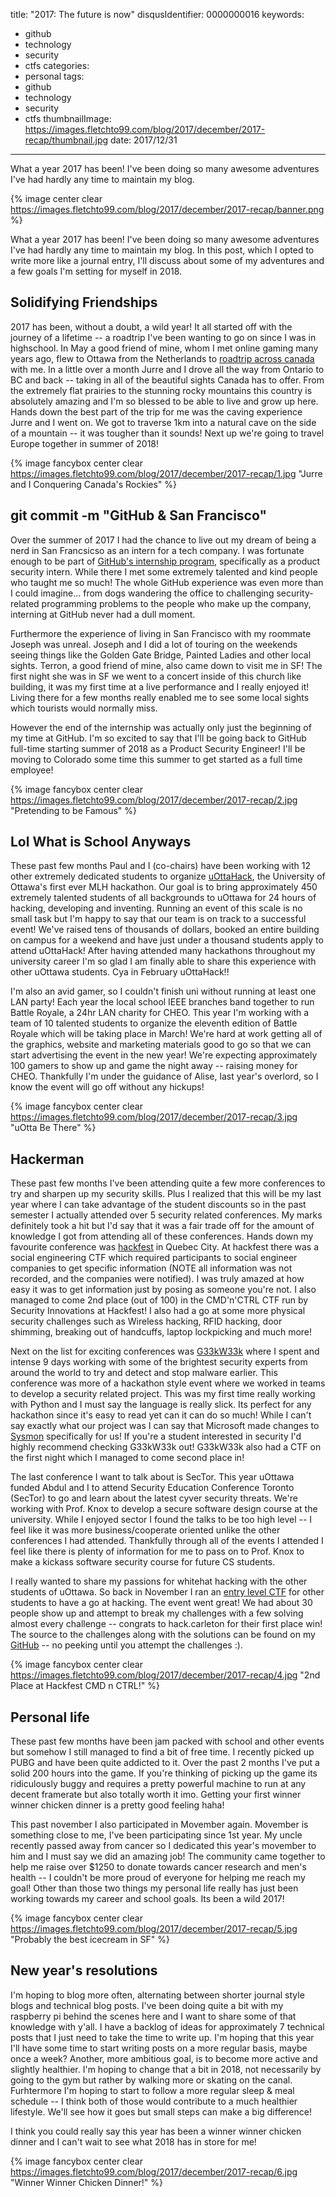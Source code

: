 title: "2017: The future is now"
disqusIdentifier: 0000000016
keywords:
- github
- technology
- security
- ctfs
categories:
- personal
tags:
- github
- technology
- security
- ctfs
thumbnailImage: https://images.fletchto99.com/blog/2017/december/2017-recap/thumbnail.jpg
date: 2017/12/31

---

What a year 2017 has been! I've been doing so many awesome adventures I've had hardly any time to maintain my blog.

<!-- excerpt -->
{% image center clear https://images.fletchto99.com/blog/2017/december/2017-recap/banner.png %}

What a year 2017 has been! I've been doing so many awesome adventures I've had hardly any time to maintain my blog. In this post, which I opted to write more like a journal entry, I'll discuss about some of my adventures and a few goals I'm setting for myself in 2018.

## Solidifying Friendships

2017 has been, without a doubt, a wild year! It all started off with the journey of a lifetime -- a roadtrip I've been wanting to go on since I was in highschool. In May a good friend of mine, whom I met online gaming many years ago, flew to Ottawa from the Netherlands to [roadtrip across canada](https://blog.fletchto99.com/2017/june/canada-roadtrip/) with me. In a little over a month Jurre and I drove all the way from Ontario to BC and back -- taking in all of the beautiful sights Canada has to offer. From the extremely flat prairies to the stunning rocky mountains this country is absolutely amazing and I'm so blessed to be able to live and grow up here. Hands down the best part of the trip for me was the caving experience Jurre and I went on. We got to traverse 1km into a natural cave on the side of a mountain -- it was tougher than it sounds! Next up we're going to travel Europe together in summer of 2018!

{% image fancybox center clear https://images.fletchto99.com/blog/2017/december/2017-recap/1.jpg "Jurre and I Conquering Canada's Rockies" %}

## git commit -m "GitHub & San Francisco"

Over the summer of 2017 I had the chance to live out my dream of being a nerd in San Francsicso as an intern for a tech company. I was fortunate enough to be part of [GitHub's internship program](https://blog.fletchto99.com/2017/july/github/), specifically as a product security intern. While there I met some extremely talented and kind people who taught me so much! The whole GitHub experience was even more than I could imagine... from dogs wandering the office to challenging security-related programming problems to the people who make up the company, interning at GitHub never had a dull moment.

Furthermore the experience of living in San Francisco with my roommate Joseph was unreal. Joseph and I did a lot of touring on the weekends seeing things like the Golden Gate Bridge, Painted Ladies and other local sights. Terron, a good friend of mine, also came down to visit me in SF! The first night she was in SF we went to a concert inside of this church like building, it was my first time at a live performance and I really enjoyed it! Living there for a few months really enabled me to see some local sights which tourists would normally miss.

However the end of the internship was actually only just the beginning of my time at GitHub. I'm so excited to say that I'll be going back to GitHub full-time starting summer of 2018 as a Product Security Engineer! I'll be moving to Colorado some time this summer to get started as a full time employee!

{% image fancybox center clear https://images.fletchto99.com/blog/2017/december/2017-recap/2.jpg "Pretending to be Famous" %}

## Lol What is School Anyways

These past few months Paul and I (co-chairs) have been working with 12 other extremely dedicated students to organize [uOttaHack](https://uottahack.com), the University of Ottawa's first ever MLH hackathon. Our goal is to bring approximately 450 extremely talented students of all backgrounds to uOttawa for 24 hours of hacking, developing and inventing. Running an event of this scale is no small task but I'm happy to say that our team is on track to a successful event! We've raised tens of thousands of dollars, booked an entire building on campus for a weekend and have just under a thousand students apply to attend uOttaHack! After having attended many hackathons throughout my university career I'm so glad I am finally able to share this experience with other uOttawa students. Cya in February uOttaHack!!

I'm also an avid gamer, so I couldn't finish uni without running at least one LAN party! Each year the local school IEEE branches band together to run Battle Royale, a 24hr LAN charity for CHEO. This year I'm working with a team of 10 talented students to organize the eleventh edition of Battle Royale which will be taking place in March! We're hard at work getting all of the graphics, website and marketing materials good to go so that we can start advertising the event in the new year! We're expecting approximately 100 gamers to show up and game the night away -- raising money for CHEO. Thankfully I'm under the guidance of Alise, last year's overlord, so I know the event will go off without any hickups!

{% image fancybox center clear https://images.fletchto99.com/blog/2017/december/2017-recap/3.jpg "uOtta Be There" %}

## Hackerman

These past few months I've been attending quite a few more conferences to try and sharpen up my security skills. Plus I realized that this will be my last year where I can take advantage of the student discounts so in the past semester I actually attended over 5 security related conferences. My marks definitely took a hit but I'd say that it was a fair trade off for the amount of knowledge I got from attending all of these conferences. Hands down my favourite conference was [hackfest](https://hackfest.ca) in Quebec City. At hackfest there was a social engineering CTF which required participants to social engineer companies to get specific information (NOTE all information was not recorded, and the companies were notified). I was truly amazed at how easy it was to get information just by posing as someone you're not. I also managed to come 2nd place (out of 100) in the CMD'n'CTRL CTF run by Security Innovations at Hackfest! I also had a go at some more physical security challenges such as Wireless hacking, RFID hacking, door shimming, breaking out of handcuffs, laptop lockpicking and much more!

Next on the list for exciting conferences was [G33kW33k](https://g33kw33k.ca/en/index.html) where I spent and intense 9 days working with some of the brightest security experts from around the world to try and detect and stop malware earlier. This conference was more of a hackathon style event where we worked in teams to develop a security related project. This was my first time really working with Python and I must say the language is really slick. Its perfect for any hackathon since it's easy to read yet can it can do so much! While I can't say exactly what our project was I can say that Microsoft made changes to [Sysmon](https://blogs.technet.microsoft.com/sysinternals/2017/11/22/sysmon-v6-2-accesschk-6-20-sigcheck-v2-60-whois-v1-20/) specifically for us! If you're a student interested in security I'd highly recommend checking G33kW33k out! G33kW33k also had a CTF on the first night which I managed to come second place in!

The last conference I want to talk about is SecTor. This year uOttawa funded Abdul and I to attend Security Education Conference Toronto (SecTor) to go and learn about the latest cyver security threats. We're working with Prof. Knox to develop a secure software design course at the university. While I enjoyed sector I found the talks to be too high level -- I feel like it was more business/cooperate oriented unlike the other conferences I had attended. Thankfully through all of the events I attended I feel like there is plenty of information for me to pass on to Prof. Knox to make a kickass software security course for future CS students.

I really wanted to share my passions for whitehat hacking with the other students of uOttawa. So back in November I ran an [entry level CTF](https://scoreboard.ctf-game.xyz) for other students to have a go at hacking. The event went great! We had about 30 people show up and attempt to break my challenges with a few solving almost every challenge -- congrats to hack.carleton for their first place win! The source to the challenges along with the solutions can be found on my [GitHub](https://github.com/fletchto99/uOttawa-CySCOTT-Quals-2017) -- no peeking until you attempt the challenges :).

{% image fancybox center clear https://images.fletchto99.com/blog/2017/december/2017-recap/4.jpg "2nd Place at Hackfest CMD n CTRL!" %}

## Personal life

These past few months have been jam packed with school and other events but somehow I still managed to find a bit of free time. I recently picked up PUBG and have been quite addicted to it. Over the past 2 months I've put a solid 200 hours into the game. If you're thinking of picking up the game its ridiculously buggy and requires a pretty powerful machine to run at any decent framerate but also totally worth it imo. Getting your first winner winner chicken dinner is a pretty good feeling haha!

This past november I also participated in Movember again. Movember is something close to me, I've been participating since 1st year. My uncle recently passed away from cancer so I dedicated this year's movember to him and I must say we did an amazing job! The community came together to help me raise over $1250 to donate towards cancer research and men's health -- I couldn't be more proud of everyone for helping me reach my goal! Other than those two things my personal life really has just been working towards my career and school goals. Its been a wild 2017!

 {% image fancybox center clear https://images.fletchto99.com/blog/2017/december/2017-recap/5.jpg "Probably the best icecream in SF" %}

## New year's resolutions

I'm hoping to blog more often, alternating between shorter journal style blogs and technical blog posts. I've been doing quite a bit with my raspberry pi behind the scenes here and I want to share some of that knowledge with y'all. I have a backlog of ideas for approximately 7 technical posts that I just need to take the time to write up. I'm hoping that this year I'll have some time to start writing posts on a more regular basis, maybe once a week? Another, more ambitious goal, is to become more active and slightly healthier. I'm hoping to change that a bit in 2018, not necessarily by going to the gym but rather by walking more or skating on the canal. Furhtermore I'm hoping to start to follow a more regular sleep & meal schedule -- I think both of those would contribute to a much healthier lifestyle. We'll see how it goes but small steps can make a big difference!

I think you could really say this year has been a winner winner chicken dinner and I can't wait to see what 2018 has in store for me!

{% image fancybox center clear https://images.fletchto99.com/blog/2017/december/2017-recap/6.jpg "Winner Winner Chicken Dinner!" %}



<!-- more -->